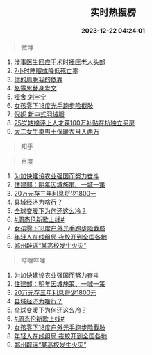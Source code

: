 <div align="center"><h2>实时热搜榜</h2><h4>2023-12-22 04:24:01</h4></div>

> 微博  

1. [涉事医生回应手术时捶压老人头部](https://s.weibo.com/weibo?q=%23%E6%B6%89%E4%BA%8B%E5%8C%BB%E7%94%9F%E5%9B%9E%E5%BA%94%E6%89%8B%E6%9C%AF%E6%97%B6%E6%8D%B6%E5%8E%8B%E8%80%81%E4%BA%BA%E5%A4%B4%E9%83%A8%23&t=31&band_rank=1&Refer=top)<br />
2. [7小时睡眠或降低死亡率](https://s.weibo.com/weibo?q=%237%E5%B0%8F%E6%97%B6%E7%9D%A1%E7%9C%A0%E6%88%96%E9%99%8D%E4%BD%8E%E6%AD%BB%E4%BA%A1%E7%8E%87%23&t=31&band_rank=2&Refer=top)<br />
3. [你的肩膀我的依靠](https://s.weibo.com/weibo?q=%23%E4%BD%A0%E7%9A%84%E8%82%A9%E8%86%80%E6%88%91%E7%9A%84%E4%BE%9D%E9%9D%A0%23&t=31&band_rank=3&Refer=top)<br />
4. [赵露思替身发文](https://s.weibo.com/weibo?q=%23%E8%B5%B5%E9%9C%B2%E6%80%9D%E6%9B%BF%E8%BA%AB%E5%8F%91%E6%96%87%23&t=31&band_rank=4&Refer=top)<br />
5. [哑舍 刘宇宁](https://s.weibo.com/weibo?q=%E5%93%91%E8%88%8D%20%E5%88%98%E5%AE%87%E5%AE%81&t=31&band_rank=5&Refer=top)<br />
6. [女孩零下18度光手跑步险截肢](https://s.weibo.com/weibo?q=%23%E5%A5%B3%E5%AD%A9%E9%9B%B6%E4%B8%8B18%E5%BA%A6%E5%85%89%E6%89%8B%E8%B7%91%E6%AD%A5%E9%99%A9%E6%88%AA%E8%82%A2%23&t=31&band_rank=6&Refer=top)<br />
7. [倪妮 新中式羽绒服](https://s.weibo.com/weibo?q=%E5%80%AA%E5%A6%AE%20%E6%96%B0%E4%B8%AD%E5%BC%8F%E7%BE%BD%E7%BB%92%E6%9C%8D&t=31&band_rank=7&Refer=top)<br />
8. [25岁姑娘评上人才获100万补贴在杭独立买房](https://s.weibo.com/weibo?q=%2325%E5%B2%81%E5%A7%91%E5%A8%98%E8%AF%84%E4%B8%8A%E4%BA%BA%E6%89%8D%E8%8E%B7100%E4%B8%87%E8%A1%A5%E8%B4%B4%E5%9C%A8%E6%9D%AD%E7%8B%AC%E7%AB%8B%E4%B9%B0%E6%88%BF%23&t=31&band_rank=8&Refer=top)<br />
9. [大二女生卖男士保暖衣月入两万](https://s.weibo.com/weibo?q=%23%E5%A4%A7%E4%BA%8C%E5%A5%B3%E7%94%9F%E5%8D%96%E7%94%B7%E5%A3%AB%E4%BF%9D%E6%9A%96%E8%A1%A3%E6%9C%88%E5%85%A5%E4%B8%A4%E4%B8%87%23&t=31&band_rank=9&Refer=top)<br />

> 知乎  


> 百度  

1. [为加快建设农业强国而努力奋斗](https://www.baidu.com/s?wd=%E4%B8%BA%E5%8A%A0%E5%BF%AB%E5%BB%BA%E8%AE%BE%E5%86%9C%E4%B8%9A%E5%BC%BA%E5%9B%BD%E8%80%8C%E5%8A%AA%E5%8A%9B%E5%A5%8B%E6%96%97&sa=fyb_news&rsv_dl=fyb_news)<br />
2. [住建部：明年因城施策、一城一策](https://www.baidu.com/s?wd=%E4%BD%8F%E5%BB%BA%E9%83%A8%EF%BC%9A%E6%98%8E%E5%B9%B4%E5%9B%A0%E5%9F%8E%E6%96%BD%E7%AD%96%E3%80%81%E4%B8%80%E5%9F%8E%E4%B8%80%E7%AD%96&sa=fyb_news&rsv_dl=fyb_news)<br />
3. [20万元存三年利息将少1800元](https://www.baidu.com/s?wd=20%E4%B8%87%E5%85%83%E5%AD%98%E4%B8%89%E5%B9%B4%E5%88%A9%E6%81%AF%E5%B0%86%E5%B0%911800%E5%85%83&sa=fyb_news&rsv_dl=fyb_news)<br />
4. [县域经济为啥行？](https://www.baidu.com/s?wd=%E5%8E%BF%E5%9F%9F%E7%BB%8F%E6%B5%8E%E4%B8%BA%E5%95%A5%E8%A1%8C%EF%BC%9F&sa=fyb_news&rsv_dl=fyb_news)<br />
5. [全球变暖下为何还这么冷？](https://www.baidu.com/s?wd=%E5%85%A8%E7%90%83%E5%8F%98%E6%9A%96%E4%B8%8B%E4%B8%BA%E4%BD%95%E8%BF%98%E8%BF%99%E4%B9%88%E5%86%B7%EF%BC%9F&sa=fyb_news&rsv_dl=fyb_news)<br />
6. [#周杰伦新歌上线#](https://www.baidu.com/s?wd=%23%E5%91%A8%E6%9D%B0%E4%BC%A6%E6%96%B0%E6%AD%8C%E4%B8%8A%E7%BA%BF%23&sa=fyb_news&rsv_dl=fyb_news)<br />
7. [女孩零下18度户外光手跑步险截肢](https://www.baidu.com/s?wd=%E5%A5%B3%E5%AD%A9%E9%9B%B6%E4%B8%8B18%E5%BA%A6%E6%88%B7%E5%A4%96%E5%85%89%E6%89%8B%E8%B7%91%E6%AD%A5%E9%99%A9%E6%88%AA%E8%82%A2&sa=fyb_news&rsv_dl=fyb_news)<br />
8. [年轻人在线组局 夜校开到全国各地](https://www.baidu.com/s?wd=%E5%B9%B4%E8%BD%BB%E4%BA%BA%E5%9C%A8%E7%BA%BF%E7%BB%84%E5%B1%80+%E5%A4%9C%E6%A0%A1%E5%BC%80%E5%88%B0%E5%85%A8%E5%9B%BD%E5%90%84%E5%9C%B0&sa=fyb_news&rsv_dl=fyb_news)<br />
9. [郑州辟谣“某高校发生火灾”](https://www.baidu.com/s?wd=%E9%83%91%E5%B7%9E%E8%BE%9F%E8%B0%A3%E2%80%9C%E6%9F%90%E9%AB%98%E6%A0%A1%E5%8F%91%E7%94%9F%E7%81%AB%E7%81%BE%E2%80%9D&sa=fyb_news&rsv_dl=fyb_news)<br />

> 哔哩哔哩  

1. [为加快建设农业强国而努力奋斗](https://www.baidu.com/s?wd=%E4%B8%BA%E5%8A%A0%E5%BF%AB%E5%BB%BA%E8%AE%BE%E5%86%9C%E4%B8%9A%E5%BC%BA%E5%9B%BD%E8%80%8C%E5%8A%AA%E5%8A%9B%E5%A5%8B%E6%96%97&sa=fyb_news&rsv_dl=fyb_news)<br />
2. [住建部：明年因城施策、一城一策](https://www.baidu.com/s?wd=%E4%BD%8F%E5%BB%BA%E9%83%A8%EF%BC%9A%E6%98%8E%E5%B9%B4%E5%9B%A0%E5%9F%8E%E6%96%BD%E7%AD%96%E3%80%81%E4%B8%80%E5%9F%8E%E4%B8%80%E7%AD%96&sa=fyb_news&rsv_dl=fyb_news)<br />
3. [20万元存三年利息将少1800元](https://www.baidu.com/s?wd=20%E4%B8%87%E5%85%83%E5%AD%98%E4%B8%89%E5%B9%B4%E5%88%A9%E6%81%AF%E5%B0%86%E5%B0%911800%E5%85%83&sa=fyb_news&rsv_dl=fyb_news)<br />
4. [县域经济为啥行？](https://www.baidu.com/s?wd=%E5%8E%BF%E5%9F%9F%E7%BB%8F%E6%B5%8E%E4%B8%BA%E5%95%A5%E8%A1%8C%EF%BC%9F&sa=fyb_news&rsv_dl=fyb_news)<br />
5. [全球变暖下为何还这么冷？](https://www.baidu.com/s?wd=%E5%85%A8%E7%90%83%E5%8F%98%E6%9A%96%E4%B8%8B%E4%B8%BA%E4%BD%95%E8%BF%98%E8%BF%99%E4%B9%88%E5%86%B7%EF%BC%9F&sa=fyb_news&rsv_dl=fyb_news)<br />
6. [#周杰伦新歌上线#](https://www.baidu.com/s?wd=%23%E5%91%A8%E6%9D%B0%E4%BC%A6%E6%96%B0%E6%AD%8C%E4%B8%8A%E7%BA%BF%23&sa=fyb_news&rsv_dl=fyb_news)<br />
7. [女孩零下18度户外光手跑步险截肢](https://www.baidu.com/s?wd=%E5%A5%B3%E5%AD%A9%E9%9B%B6%E4%B8%8B18%E5%BA%A6%E6%88%B7%E5%A4%96%E5%85%89%E6%89%8B%E8%B7%91%E6%AD%A5%E9%99%A9%E6%88%AA%E8%82%A2&sa=fyb_news&rsv_dl=fyb_news)<br />
8. [年轻人在线组局 夜校开到全国各地](https://www.baidu.com/s?wd=%E5%B9%B4%E8%BD%BB%E4%BA%BA%E5%9C%A8%E7%BA%BF%E7%BB%84%E5%B1%80+%E5%A4%9C%E6%A0%A1%E5%BC%80%E5%88%B0%E5%85%A8%E5%9B%BD%E5%90%84%E5%9C%B0&sa=fyb_news&rsv_dl=fyb_news)<br />
9. [郑州辟谣“某高校发生火灾”](https://www.baidu.com/s?wd=%E9%83%91%E5%B7%9E%E8%BE%9F%E8%B0%A3%E2%80%9C%E6%9F%90%E9%AB%98%E6%A0%A1%E5%8F%91%E7%94%9F%E7%81%AB%E7%81%BE%E2%80%9D&sa=fyb_news&rsv_dl=fyb_news)<br />
